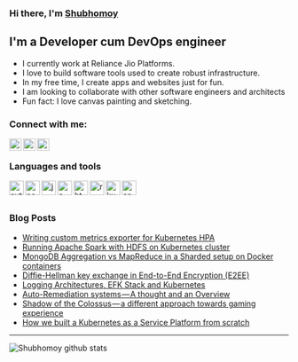 ### Hi there, I'm [Shubhomoy][website]

## I'm a Developer cum DevOps engineer

- I currently work at Reliance Jio Platforms.
- I love to build software tools used to create robust infrastructure.
- In my free time, I create apps and websites just for fun.
- I am looking to collaborate with other software engineers and architects
- Fun fact: I love canvas painting and sketching.

### Connect with me:

[<img alt="mail" align="left" width="22px" src="https://cdn.jsdelivr.net/npm/simple-icons@3.4.0/icons/mail-dot-ru.svg"/>][gmail]
[<img alt="linkedin" align="left" width="22px" src="https://cdn.jsdelivr.net/npm/simple-icons@3.4.0/icons/linkedin.svg"/>][linkedin]
[<img alt="instagram" align="left" width="22px" src="https://cdn.jsdelivr.net/npm/simple-icons@3.4.0/icons/instagram.svg"/>][instagram]

<br />

### Languages and tools

<img alt="python" align="left" width="26px" src="https://cdn.jsdelivr.net/npm/simple-icons@3.4.0/icons/python.svg"/>
<img alt="node" align="left" width="26px" src="https://cdn.jsdelivr.net/npm/simple-icons@3.4.0/icons/node-dot-js.svg"/>
<img alt="java" align="left" width="26px" src="https://cdn.jsdelivr.net/npm/simple-icons@3.4.0/icons/java.svg"/>
<img alt="c++" align="left" width="26px" src="https://cdn.jsdelivr.net/npm/simple-icons@3.4.0/icons/cplusplus.svg"/>
<img alt="html5" align="left" width="26px" src="https://cdn.jsdelivr.net/npm/simple-icons@3.4.0/icons/html5.svg"/>
<img alt="react" align="left" width="26px" src="https://cdn.jsdelivr.net/npm/simple-icons@3.4.0/icons/react.svg"/>
<img alt="kubernetes" align="left" width="26px" src="https://cdn.jsdelivr.net/npm/simple-icons@3.4.0/icons/kubernetes.svg"/>
<img alt="android" align="left" width="26px" src="https://cdn.jsdelivr.net/npm/simple-icons@3.4.0/icons/android.svg"/>

<br />
<br />

### Blog Posts
<!-- BLOG-POST-LIST:START -->
- [Writing custom metrics exporter for Kubernetes HPA](https://faun.pub/writing-custom-metrics-exporter-for-kubernetes-hpa-8a2601a53386)
- [Running Apache Spark with HDFS on Kubernetes cluster](https://medium.com/analytics-vidhya/running-apache-spark-with-hdfs-on-kubernetes-cluster-f98d05ac2f15)
- [MongoDB Aggregation vs MapReduce in a Sharded setup on Docker containers](https://medium.com/faun/mongodb-aggregation-vs-mapreduce-in-a-sharded-setup-on-docker-containers-25ed7c489d70)
- [Diffie-Hellman key exchange in End-to-End Encryption (E2EE)](https://medium.com/@shubhomoybiswas/diffie-hellman-key-exchange-in-end-to-end-encryption-e2ee-2366e056661?source=rss-73062b35c246------2)
- [Logging Architectures, EFK Stack and Kubernetes](https://medium.com/faun/logging-architectures-efk-stack-and-kubernetes-6c3f4d940775?source=rss-73062b35c246------2)
- [Auto-Remediation systems — A thought and an Overview](https://medium.com/faun/auto-remediation-systems-a-thought-and-an-overview-c45876fe307f?source=rss-73062b35c246------2)
- [Shadow of the Colossus — a different approach towards gaming experience](https://medium.com/@shubhomoybiswas/shadow-of-the-colossus-a-different-approach-towards-gaming-experience-3e5576f91c09?source=rss-73062b35c246------2)
- [How we built a Kubernetes as a Service Platform from scratch](https://medium.com/faun/how-we-built-a-kubernetes-as-a-service-platform-from-scratch-7d406a3977c4?source=rss-73062b35c246------2)
<!-- BLOG-POST-LIST:END -->

---

<img align="left" src="https://github-readme-stats.vercel.app/api?username=shubhomoy&show_icons=true&hide_border=true&count_private=true" alt="Shubhomoy github stats" />


[website]: https://shubhomoy.github.io
[gmail]: mailto:shubhomoy.biswas95@gmail.com
[linkedin]: https://www.linkedin.com/in/shubhomoybiswas/
[instagram]: https://www.instagram.com/im.on.cloud/
[patreon]: https://www.patreon.com/shubhomoy
